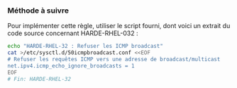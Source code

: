 
### Méthode à suivre

Pour implémenter cette règle, utiliser le script fourni, dont voici un extrait du code source concernant HARDE-RHEL-032 :

``` {.bash .numberLines}
echo "HARDE-RHEL-32 : Refuser les ICMP broadcast"
cat >/etc/sysctl.d/50icmpbroadcast.conf <<EOF
# Refuser les requêtes ICMP vers une adresse de broadcast/multicast
net.ipv4.icmp_echo_ignore_broadcasts = 1
EOF
# Fin: HARDE-RHEL-32
```

